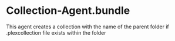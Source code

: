 # Collection-Agent.bundle

This agent creates a collection with the name of the parent folder if .plexcollection file exists within the folder